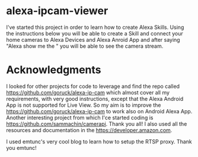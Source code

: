 # alexa-ipcam-viewer
I've started this project in order to learn how to create Alexa Skills. Using the instructions below you will be able to create a Skill and connect your home cameras to Alexa Devices and Alexa Anroid App and after saying "Alexa show me the <IPCAM Name>" you will be able to see the camera stream.
  
# Acknowledgments
I looked for other projects for code to leverage and find the repo called https://github.com/goruck/alexa-ip-cam which almost cover all my requirements, with very good instructions, except that the Alexa Android App is not supported for Live View. So my aim is to improve the https://github.com/goruck/alexa-ip-cam to work also on Android Alexa App. Another interesting project from which I'ce started coding is https://github.com/sammachin/camerapi. Thank you all!
I also used all the resources and documentation in the https://developer.amazon.com.

I used emtunc's very cool blog to learn how to setup the RTSP proxy. Thank you emtunc!

